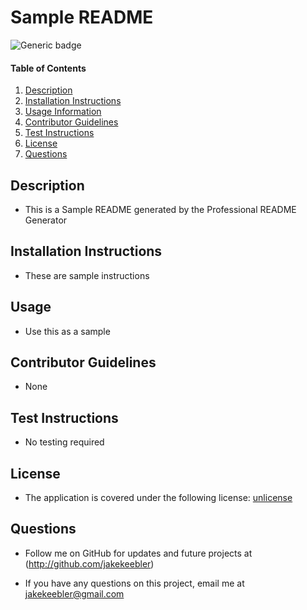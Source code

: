 # Sample README

  ![Generic badge](https://img.shields.io/badge/license-unlicense-green.svg)

  #### Table of Contents
  
  1. [Description](#description)
  2. [Installation Instructions](#installation-instructions)
  3. [Usage Information](#usage-information)
  4. [Contributor Guidelines](#contributor-guidelines)
  5. [Test Instructions](#test-instructions)
  6. [License](#license)
  7. [Questions](#questions)
  
  ## Description
  * This is a Sample README generated by the Professional README Generator
  
  ## Installation Instructions
  * These are sample instructions
  
  ## Usage
  * Use this as a sample
  
  ## Contributor Guidelines
  * None
  
  ## Test Instructions
  * No testing required
  
  ## License
  * The application is covered under the following license:
    [unlicense](https://choosealicense.com/licenses/unlicense)
  
  ## Questions
  * Follow me on GitHub for updates and future projects at (http://github.com/jakekeebler)
  
  * If you have any questions on this project, email me at jakekeebler@gmail.com